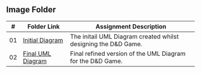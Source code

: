 ##  Image Folder

|   #   | Folder Link | Assignment Description |
| :---: | ----------- | ---------------------- |
|   01  |[Initial Diagram](https://github.com/EthanJBailey/2143-OOP-bailey/images/)| The initail UML Diagram created whilst designing the D&D Game.|
|   02  |[Final UML Diagram](https://github.com/EthanJBailey/2143-OOP-bailey/images/)| Final refined version of the UML Diagram for the D&D Game.|



